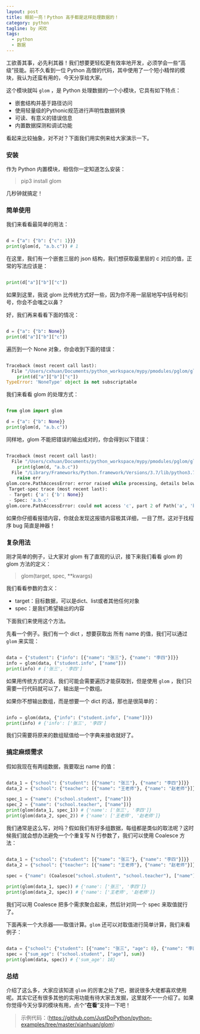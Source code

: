 ```yaml
---
layout: post
title: 眼前一亮！Python 高手都是这样处理数据的！
category: python
tagline: by 闲欢
tags: 
  - python
  - 数据
---
```


工欲善其事，必先利其器！我们想要更轻松更有效率地开发，必须学会一些“高级”技能。前不久看到一位 Python 高僧的代码，其中使用了一个短小精悍的模块，我认为还蛮有用的，今天分享给大家。

这个模块就叫 `glom` ，是 Python 处理数据的一个小模块，它具有如下特点：

- 嵌套结构并基于路径访问
- 使用轻量级的Pythonic规范进行声明性数据转换
- 可读、有意义的错误信息
- 内置数据探测和调试功能

看起来比较抽象，对不对？下面我们用实例来给大家演示一下。

### 安装

作为 Python 内置模块，相信你一定知道怎么安装：

> pip3 install glom

几秒钟就搞定！


### 简单使用

我们来看看最简单的用法：

```python

d = {"a": {"b": {"c": 1}}}
print(glom(d, "a.b.c")) # 1

```

在这里，我们有一个嵌套三层的 json 结构，我们想获取最里层的 c 对应的值，正常的写法应该是：

```python

print(d["a"]["b"]["c"])

```

如果到这里，我说 glom 比传统方式好一些，因为你不用一层层地写中括号和引号，你会不会嗤之以鼻？

好，我们再来看看下面的情况：

```python

d = {"a": {"b": None}}
print(d["a"]["b"]["c"])

```

遍历到一个 None 对象，你会收到下面的错误：

```python

Traceback (most recent call last):
  File "/Users/cxhuan/Documents/python_workspace/mypy/pmodules/pglom/glomstudy.py", line 10, in <module>
    print(d["a"]["b"]["c"])
TypeError: 'NoneType' object is not subscriptable


```

我们来看看 glom 的处理方式：

```python

from glom import glom

d = {"a": {"b": None}}
print(glom(d, "a.b.c"))

```

同样地，glom 不能把错误的输出成对的，你会得到以下错误：

```python

Traceback (most recent call last):
  File "/Users/cxhuan/Documents/python_workspace/mypy/pmodules/pglom/glomstudy.py", line 11, in <module>
    print(glom(d, "a.b.c"))
  File "/Library/Frameworks/Python.framework/Versions/3.7/lib/python3.7/site-packages/glom/core.py", line 2181, in glom
    raise err
glom.core.PathAccessError: error raised while processing, details below.
 Target-spec trace (most recent last):
 - Target: {'a': {'b': None}}
 - Spec: 'a.b.c'
glom.core.PathAccessError: could not access 'c', part 2 of Path('a', 'b', 'c'), got error: AttributeError("'NoneType' object has no attribute 'c'")

```

如果你仔细看报错内容，你就会发现这报错内容极其详细，一目了然，这对于找程序 bug 简直是神器！


### 复杂用法

刚才简单的例子，让大家对 glom 有了直观的认识，接下来我们看看 glom 的 glom 方法的定义：

> glom(target, spec, **kwargs)

我们看看参数的含义：

- target：目标数据，可以是dict、list或者其他任何对象
- spec：是我们希望输出的内容

下面我们来使用这个方法。

先看一个例子。我们有一个 dict ，想要获取出 所有 name 的值，我们可以通过 `glom` 来实现：

```python

data = {"student": {"info": [{"name": "张三"}, {"name": "李四"}]}}
info = glom(data, ("student.info", ["name"]))
print(info) # ['张三', '李四']

```

如果用传统方式的话，我们可能会需要遍历才能获取到，但是使用 `glom` ，我们只需要一行代码就可以了，输出是一个数组。

如果你不想输出数组，而是想要一个 dict 的话，那也是很简单的：

```python

info = glom(data, {"info": ("student.info", ["name"])})
print(info) # {'info': ['张三', '李四']

```

我们只需要将原来的数组赋值给一个字典来接收就好了。

### 搞定麻烦需求

假如我现在有两组数据，我要取出 name 的值：

```python

data_1 = {"school": {"student": [{"name": "张三"}, {"name": "李四"}]}}
data_2 = {"school": {"teacher": [{"name": "王老师"}, {"name": "赵老师"}]}}

spec_1 = {"name": ("school.student", ["name"])}
spec_2 = {"name": ("school.teacher", ["name"])}
print(glom(data_1, spec_1)) # {'name': ['张三', '李四']}
print(glom(data_2, spec_2)) # {'name': ['王老师', '赵老师']}

```

我们通常是这么写，对吗？假如我们有好多组数据，每组都是类似的取法呢？这时候我们就会想办法避免一个个重复写 N 行参数了，我们可以使用 Coalesce 方法：

```python

data_1 = {"school": {"student": [{"name": "张三"}, {"name": "李四"}]}}
data_2 = {"school": {"teacher": [{"name": "王老师"}, {"name": "赵老师"}]}}

spec = {"name": (Coalesce("school.student", "school.teacher"), ["name"])}
 
print(glom(data_1, spec)) # {'name': ['张三', '李四']}
print(glom(data_2, spec)) # {'name': ['王老师', '赵老师']}

```

我们可以用 Coalesce 把多个需求聚合起来，然后针对同一个 spec 来取值就行了。

下面再来一个大杀器——取值计算。`glom` 还可以对取值进行简单计算，我们来看例子：

```python

data = {"school": {"student": [{"name": "张三", "age": 8}, {"name": "李四", "age": 10}]}}
spec = {"sum_age": ("school.student", ["age"], sum)}
print(glom(data, spec)) # {'sum_age': 18}

```

 
### 总结

介绍了这么多，大家应该知道 `glom` 的厉害之处了吧，据说很多大佬都喜欢使用呢。其实它还有很多其他的实用功能有待大家去发掘，这里就不一一介绍了。如果你觉得今天分享的模块有用，点个“**在看**”支持一下吧！


> 示例代码：(https://github.com/JustDoPython/python-examples/tree/master/xianhuan/glom)
